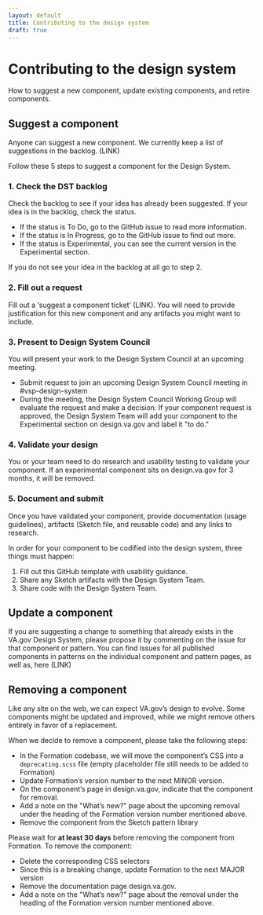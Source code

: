 ```yaml
---
layout: default
title: Contributing to the design system
draft: true
---
```


# Contributing to the design system

<div class="va-introtext">
How to suggest a new component, update existing components, and retire components.
</div>


## Suggest a component
Anyone can suggest a new component. We currently keep a list of suggestions in the backlog. (LINK)

Follow these 5 steps to suggest a component for the Design System.

### 1. Check the DST backlog 
Check the backlog to see if your idea has already been suggested.
If your idea is in the backlog, check the status. 
- If the status is To Do, go to the GitHub issue to read more information.
- If the status is In Progress, go to the GitHub issue to find out more.
- If the status is Experimental, you can see the current version in the Experimental section. 

If you do not see your idea in the backlog at all go to step 2.

### 2. Fill out a request
Fill out a ‘suggest a component ticket’ (LINK). You will need to provide justification for this new component and any artifacts you might want to include.

### 3. Present to Design System Council
You will present your work to the Design System Council at an upcoming meeting.
- Submit request to join an upcoming Design System Council meeting in #vsp-design-system 
- During the meeting, the Design System Council Working Group will evaluate the request and make a decision. 
If your component request is approved, the Design System Team will add your component to the Experimental section on design.va.gov and label it "to do."

### 4. Validate your design
You or your team need to do research and usability testing to validate your component. 
If an experimental component sits on design.va.gov for 3 months, it will be removed. 

### 5. Document and submit
Once you have validated your component, provide documentation (usage guidelines), artifacts (Sketch file, and reusable code) and any links to research. 

In order for your component to be codified into the design system, three things must happen: 
1. Fill out this GitHub template with usability guidance. 
2. Share any Sketch artifacts with the Design System Team. 
3. Share code with the Design System Team. 

## Update a component
If you are suggesting a change to something that already exists in the VA.gov Design System, please propose it by commenting on the issue for that component or pattern. You can find issues for all published components in patterns on the individual component and pattern pages, as well as, here (LINK)

## Removing a component

Like any site on the web, we can expect VA.gov’s design to evolve. Some components might be updated and improved, while we might remove others entirely in favor of a replacement.

When we decide to remove a component, please take the following steps:
- In the Formation codebase, we will move the component’s CSS into a `deprecating.scss` file (empty placeholder file still needs to be added to Formation)
- Update Formation’s version number to the next MINOR version.
- On the component’s page in design.va.gov, indicate that the component for removal.
- Add a note on the "What’s new?" page about the upcoming removal under the heading of the Formation version number mentioned above.
- Remove the component from the Sketch pattern library

 Please wait for **at least 30 days** before removing the component from Formation. To remove the component:
- Delete the corresponding CSS selectors
- Since this is a breaking change, update Formation to the next MAJOR version
- Remove the documentation page design.va.gov.
- Add a note on the "What’s new?" page about the removal under the heading of the Formation version number mentioned above.
